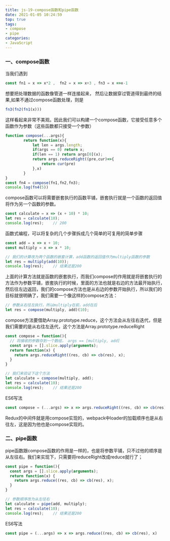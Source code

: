 ```yaml
---
title: js-19-compose函数和pipe函数
date: 2021-01-05 10:24:59
top: true
tags:
- compose
- pipe
categories:
- JavaScript
---
```

### 一、compose函数
<!--more-->
当我们遇到

```js
const fn1 = x => x*2 ,  fn2 = x => x+3 , fn3 = x =>x-1 
```

想要把处理数据的函数像管道一样连接起来， 然后让数据穿过管道得到最终的结果,如果不通过compose函数处理，则是

```js
fn3(fn2(fn1(x)))
```

这样看起来非常不美观。因此我们可以构建一个compose函数，它接受任意多个函数作为参数（这些函数都只接受一个参数）

```js
function compose(...args){
		return function(x){
			let len = args.length;
			if(args == 0) return x;
			if(len == 1) return args[0](x);
			return args.reduceRight((pre,cur)=>{
				return cur(pre)
			},x)
		}
}
const fn4 = compose(fn1,fn2,fn3);
console.log(fn4(5))
```

compose函数可以将需要嵌套执行的函数平铺，嵌套执行就是一个函数的返回值将作为另一个函数的参数。

```js
const calculate = x => (x + 10) * 10;
let res = calculate(10);
console.log(res);    // 200
```

函数式编程，可以将复杂的几个步骤拆成几个简单的可复用的简单步骤

```js
const add = x => x + 10;
const multiply = x => x * 10;

// 我们的计算改为两个函数的嵌套计算，add函数的返回值作为multiply函数的参数
let res = multiply(add(10));
console.log(res);    // 结果还是200
```

上面的计算方法就是函数的嵌套执行，而我们compose的作用就是将嵌套执行的方法作为参数平铺，嵌套执行的时候，里面的方法也就是右边的方法最开始执行，然后往左边返回，我们的compose方法也是从右边的参数开始执行，所以我们的目标就很明确了，我们需要一个像这样的compose方法：

```js
// 参数从右往左执行，所以multiply在前，add在后
let res = compose(multiply, add)(10);
```

compose方法要借助Array.prototype.reduce，这个方法会从左往右迭代，但是我们需要的是从右往左迭代，这个方法是Array.prototype.reduceRight

```js
const compose = function(){
  // 将接收的参数存到一个数组， args == [multiply, add]
  const args = [].slice.apply(arguments);
  return function(x) {
    return args.reduceRight((res, cb) => cb(res), x);
  }
}

// 我们来验证下这个方法
let calculate = compose(multiply, add);
let res = calculate(10);
console.log(res);    // 结果还是200
```

ES6写法

```js
const compose = (...args) => x => args.reduceRight((res, cb) => cb(res), x);
```

Redux的中间件就是用compose实现的，webpack中loader的加载顺序也是从右往左，这是因为他也是compose实现的。

### 二、pipe函数

pipe函数跟compose函数的作用是一样的，也是将参数平铺，只不过他的顺序是从左往右。我们来实现下，只需要将reduceRight改成reduce就行了；

```js
const pipe = function(){
  const args = [].slice.apply(arguments);
  return function(x) {
    return args.reduce((res, cb) => cb(res), x);
  }
}

// 参数顺序改为从左往右
let calculate = pipe(add, multiply);
let res = calculate(10);
console.log(res);    // 结果还是200
```

ES6写法

```js
const pipe = (...args) => x => args.reduce((res, cb) => cb(res), x)
```
